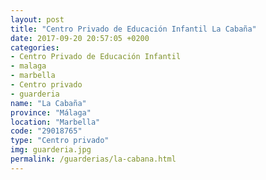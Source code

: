 ```yaml
---
layout: post
title: "Centro Privado de Educación Infantil La Cabaña"
date: 2017-09-20 20:57:05 +0200
categories:
- Centro Privado de Educación Infantil
- malaga
- marbella
- Centro privado
- guarderia
name: "La Cabaña"
province: "Málaga"
location: "Marbella"
code: "29018765"
type: "Centro privado"
img: guarderia.jpg
permalink: /guarderias/la-cabana.html
---
```

